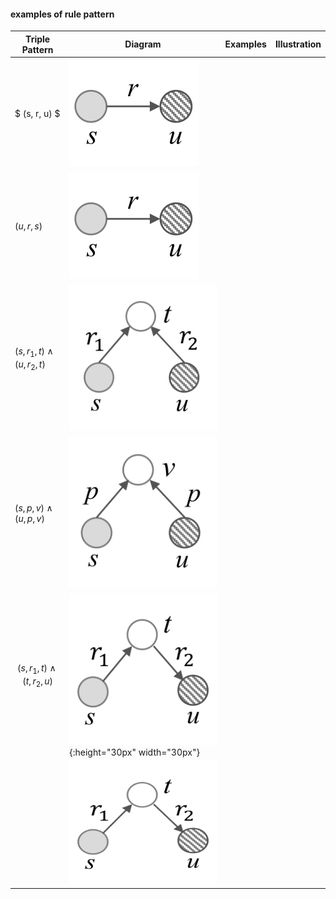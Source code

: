 
#### examples of rule pattern

|Triple Pattern|Diagram|Examples|Illustration|
|----|-----|----|-----|
|$ (s, r, u) $|![rule1](img/rule1.png "rule1")|||
|$(u, r, s)$|![rule1](img/rule1.png "rule1")|
|$(s, r_1, t) \wedge (u, r_2, t)$|![rule3](img/rule3.png "rule3")|
|$(s, p, v) \wedge (u, p, v)$|![rule4](img/rule4.png "rule4")|
|$$ (s, r_1, t) \wedge (t, r_2, u)$$|![rule5](img/rule5.png){:height="30px" width="30px"}|
||<img src="img/rule5.png" width = "300" height = "200"  align=center />||
